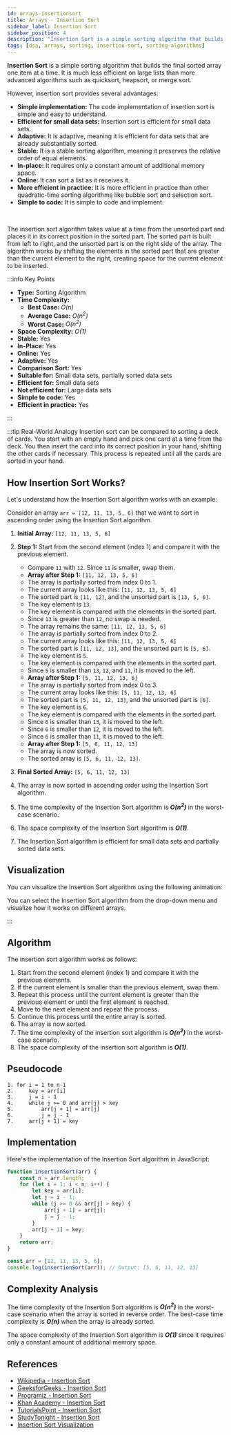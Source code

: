 ```yaml
---
id: arrays-insertionsort
title: Arrays - Insertion Sort
sidebar_label: Insertion Sort
sidebar_position: 4
description: "Insertion Sort is a simple sorting algorithm that builds the final sorted array one item at a time. It is much less efficient on large lists than more advanced algorithms such as quicksort, heapsort, or merge sort."
tags: [dsa, arrays, sorting, insertion-sort, sorting-algorithms]
---
```


**Insertion Sort** is a simple sorting algorithm that builds the final sorted array one item at a time. It is much less efficient on large lists than more advanced algorithms such as quicksort, heapsort, or merge sort. 

However, insertion sort provides several advantages:

- **Simple implementation:** The code implementation of insertion sort is simple and easy to understand.
- **Efficient for small data sets:** Insertion sort is efficient for small data sets.
- **Adaptive:** It is adaptive, meaning it is efficient for data sets that are already substantially sorted.
- **Stable:** It is a stable sorting algorithm, meaning it preserves the relative order of equal elements.
- **In-place:** It requires only a constant amount of additional memory space.
- **Online:** It can sort a list as it receives it.
- **More efficient in practice:** It is more efficient in practice than other quadratic-time sorting algorithms like bubble sort and selection sort.
- **Simple to code:** It is simple to code and implement.

<InsertionSortVisualization />

<br />

The insertion sort algorithm takes value at a time from the unsorted part and places it in its correct position in the sorted part. The sorted part is built from left to right, and the unsorted part is on the right side of the array. The algorithm works by shifting the elements in the sorted part that are greater than the current element to the right, creating space for the current element to be inserted.

:::info Key Points
- **Type:** Sorting Algorithm
- **Time Complexity:**
  - **Best Case:** *O(n)*
  - **Average Case:** *O(n<sup>2</sup>)*
  - **Worst Case:** *O(n<sup>2</sup>)*
- **Space Complexity:** *O(1)*
- **Stable:** Yes
- **In-Place:** Yes
- **Online:** Yes
- **Adaptive:** Yes
- **Comparison Sort:** Yes
- **Suitable for:** Small data sets, partially sorted data sets
- **Efficient for:** Small data sets
- **Not efficient for:** Large data sets
- **Simple to code:** Yes
- **Efficient in practice:** Yes

:::

:::tip Real-World Analogy
Insertion sort can be compared to sorting a deck of cards. You start with an empty hand and pick one card at a time from the deck. You then insert the card into its correct position in your hand, shifting the other cards if necessary. This process is repeated until all the cards are sorted in your hand.

## How Insertion Sort Works?

Let's understand how the Insertion Sort algorithm works with an example:

Consider an array `arr = [12, 11, 13, 5, 6]` that we want to sort in ascending order using the Insertion Sort algorithm.

1. **Initial Array:** `[12, 11, 13, 5, 6]`
2. **Step 1:** Start from the second element (index 1) and compare it with the previous element.
   - Compare `11` with `12`. Since `11` is smaller, swap them.
   - **Array after Step 1:** `[11, 12, 13, 5, 6]`
   - The array is partially sorted from index 0 to 1.
   - The current array looks like this: `[11, 12, 13, 5, 6]`
   - The sorted part is `[11, 12]`, and the unsorted part is `[13, 5, 6]`.
   - The key element is `13`.
   - The key element is compared with the elements in the sorted part.
   - Since `13` is greater than `12`, no swap is needed.
   - The array remains the same: `[11, 12, 13, 5, 6]`
   - The array is partially sorted from index 0 to 2.
   - The current array looks like this: `[11, 12, 13, 5, 6]`
   - The sorted part is `[11, 12, 13]`, and the unsorted part is `[5, 6]`.
   - The key element is `5`.
   - The key element is compared with the elements in the sorted part.
   - Since `5` is smaller than `13`, `12`, and `11`, it is moved to the left.
   - **Array after Step 1:** `[5, 11, 12, 13, 6]`
   - The array is partially sorted from index 0 to 3.
   - The current array looks like this: `[5, 11, 12, 13, 6]`
   - The sorted part is `[5, 11, 12, 13]`, and the unsorted part is `[6]`.
   - The key element is `6`.
   - The key element is compared with the elements in the sorted part.
   - Since `6` is smaller than `13`, it is moved to the left.
   - Since `6` is smaller than `12`, it is moved to the left.
   - Since `6` is smaller than `11`, it is moved to the left.
   - **Array after Step 1:** `[5, 6, 11, 12, 13]`
   - The array is now sorted.
   - The sorted array is `[5, 6, 11, 12, 13]`.

3. **Final Sorted Array:** `[5, 6, 11, 12, 13]`
4. The array is now sorted in ascending order using the Insertion Sort algorithm.
5. The time complexity of the Insertion Sort algorithm is ***O(n<sup>2</sup>)*** in the worst-case scenario.
6. The space complexity of the Insertion Sort algorithm is ***O(1)***.
7. The Insertion Sort algorithm is efficient for small data sets and partially sorted data sets.

## Visualization

You can visualize the Insertion Sort algorithm using the following animation:

<div style={{padding: "10px 50px"}}>
    <InsertionSortVisualization />
</div>

You can select the Insertion Sort algorithm from the drop-down menu and visualize how it works on different arrays.

:::

## Algorithm

The insertion sort algorithm works as follows:

1. Start from the second element (index 1) and compare it with the previous elements.
2. If the current element is smaller than the previous element, swap them.
3. Repeat this process until the current element is greater than the previous element or until the first element is reached.
4. Move to the next element and repeat the process.
5. Continue this process until the entire array is sorted.
6. The array is now sorted.
7. The time complexity of the insertion sort algorithm is ***O(n<sup>2</sup>)*** in the worst-case scenario.
8. The space complexity of the insertion sort algorithm is ***O(1)***.

## Pseudocode

```plaintext
1. for i = 1 to n-1
2.     key = arr[i]
3.     j = i - 1
4.     while j >= 0 and arr[j] > key
5.         arr[j + 1] = arr[j]
6.         j = j - 1
7.     arr[j + 1] = key
```

## Implementation

Here's the implementation of the Insertion Sort algorithm in JavaScript:

```javascript title="Insertion Sort"
function insertionSort(arr) {
    const n = arr.length;
    for (let i = 1; i < n; i++) {
        let key = arr[i];
        let j = i - 1;
        while (j >= 0 && arr[j] > key) {
            arr[j + 1] = arr[j];
            j = j - 1;
        }
        arr[j + 1] = key;
    }
    return arr;
}

const arr = [12, 11, 13, 5, 6];
console.log(insertionSort(arr)); // Output: [5, 6, 11, 12, 13]
```

## Complexity Analysis

The time complexity of the Insertion Sort algorithm is ***O(n<sup>2</sup>)*** in the worst-case scenario when the array is sorted in reverse order. The best-case time complexity is ***O(n)*** when the array is already sorted.

The space complexity of the Insertion Sort algorithm is ***O(1)*** since it requires only a constant amount of additional memory space.

## References

- [Wikipedia - Insertion Sort](https://en.wikipedia.org/wiki/Insertion_sort)
- [GeeksforGeeks - Insertion Sort](https://www.geeksforgeeks.org/insertion-sort/)
- [Programiz - Insertion Sort](https://www.programiz.com/dsa/insertion-sort)
- [Khan Academy - Insertion Sort](https://www.khanacademy.org/computing/computer-science/algorithms/insertion-sort/a/insertion-sort)
- [TutorialsPoint - Insertion Sort](https://www.tutorialspoint.com/data_structures_algorithms/insertion_sort_algorithm.htm)
- [StudyTonight - Insertion Sort](https://www.studytonight.com/data-structures/insertion-sorting)
- [Insertion Sort Visualization](https://www.cs.usfca.edu/~galles/visualization/ComparisonSort.html)